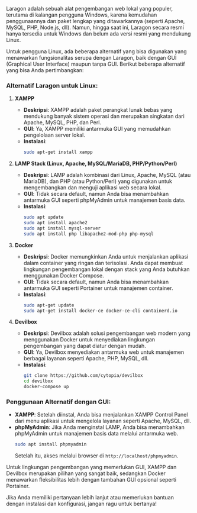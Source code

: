 Laragon adalah sebuah alat pengembangan web lokal yang populer, terutama di kalangan pengguna Windows, karena kemudahan penggunaannya dan paket lengkap yang ditawarkannya (seperti Apache, MySQL, PHP, Node.js, dll). Namun, hingga saat ini, Laragon secara resmi hanya tersedia untuk Windows dan belum ada versi resmi yang mendukung Linux.

Untuk pengguna Linux, ada beberapa alternatif yang bisa digunakan yang menawarkan fungsionalitas serupa dengan Laragon, baik dengan GUI (Graphical User Interface) maupun tanpa GUI. Berikut beberapa alternatif yang bisa Anda pertimbangkan:

### Alternatif Laragon untuk Linux:

1. **XAMPP**
   - **Deskripsi**: XAMPP adalah paket perangkat lunak bebas yang mendukung banyak sistem operasi dan merupakan singkatan dari Apache, MySQL, PHP, dan Perl. 
   - **GUI**: Ya, XAMPP memiliki antarmuka GUI yang memudahkan pengelolaan server lokal.
   - **Instalasi**:
     ```bash
     sudo apt-get install xampp
     ```

2. **LAMP Stack (Linux, Apache, MySQL/MariaDB, PHP/Python/Perl)**
   - **Deskripsi**: LAMP adalah kombinasi dari Linux, Apache, MySQL (atau MariaDB), dan PHP (atau Python/Perl) yang digunakan untuk mengembangkan dan menguji aplikasi web secara lokal.
   - **GUI**: Tidak secara default, namun Anda bisa menambahkan antarmuka GUI seperti phpMyAdmin untuk manajemen basis data.
   - **Instalasi**:
     ```bash
     sudo apt update
     sudo apt install apache2
     sudo apt install mysql-server
     sudo apt install php libapache2-mod-php php-mysql
     ```

3. **Docker**
   - **Deskripsi**: Docker memungkinkan Anda untuk menjalankan aplikasi dalam container yang ringan dan terisolasi. Anda dapat membuat lingkungan pengembangan lokal dengan stack yang Anda butuhkan menggunakan Docker Compose.
   - **GUI**: Tidak secara default, namun Anda bisa menambahkan antarmuka GUI seperti Portainer untuk manajemen container.
   - **Instalasi**:
     ```bash
     sudo apt-get update
     sudo apt-get install docker-ce docker-ce-cli containerd.io
     ```

4. **Devilbox**
   - **Deskripsi**: Devilbox adalah solusi pengembangan web modern yang menggunakan Docker untuk menyediakan lingkungan pengembangan yang dapat diatur dengan mudah.
   - **GUI**: Ya, Devilbox menyediakan antarmuka web untuk manajemen berbagai layanan seperti Apache, PHP, MySQL, dll.
   - **Instalasi**:
     ```bash
     git clone https://github.com/cytopia/devilbox
     cd devilbox
     docker-compose up
     ```

### Penggunaan Alternatif dengan GUI:

- **XAMPP**: Setelah diinstal, Anda bisa menjalankan XAMPP Control Panel dari menu aplikasi untuk mengelola layanan seperti Apache, MySQL, dll.
- **phpMyAdmin**: Jika Anda menginstal LAMP, Anda bisa menambahkan phpMyAdmin untuk manajemen basis data melalui antarmuka web. 
  ```bash
  sudo apt install phpmyadmin
  ```
  Setelah itu, akses melalui browser di `http://localhost/phpmyadmin`.

Untuk lingkungan pengembangan yang memerlukan GUI, XAMPP dan Devilbox merupakan pilihan yang sangat baik, sedangkan Docker menawarkan fleksibilitas lebih dengan tambahan GUI opsional seperti Portainer.

Jika Anda memiliki pertanyaan lebih lanjut atau memerlukan bantuan dengan instalasi dan konfigurasi, jangan ragu untuk bertanya!